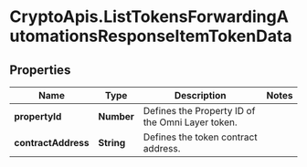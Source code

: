 # CryptoApis.ListTokensForwardingAutomationsResponseItemTokenData

## Properties

Name | Type | Description | Notes
------------ | ------------- | ------------- | -------------
**propertyId** | **Number** | Defines the Property ID of the Omni Layer token. | 
**contractAddress** | **String** | Defines the token contract address. | 


